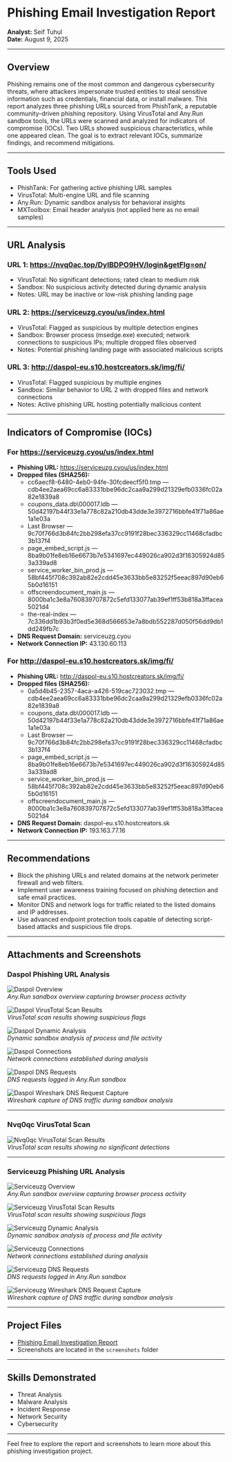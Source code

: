 # Phishing Email Investigation Report  
**Analyst:** Seif Tuhul  
**Date:** August 9, 2025  

---

## Overview  
Phishing remains one of the most common and dangerous cybersecurity threats, where attackers impersonate trusted entities to steal sensitive information such as credentials, financial data, or install malware. This report analyzes three phishing URLs sourced from PhishTank, a reputable community-driven phishing repository. Using VirusTotal and Any.Run sandbox tools, the URLs were scanned and analyzed for indicators of compromise (IOCs). Two URLs showed suspicious characteristics, while one appeared clean. The goal is to extract relevant IOCs, summarize findings, and recommend mitigations.

---

## Tools Used  
- PhishTank: For gathering active phishing URL samples  
- VirusTotal: Multi-engine URL and file scanning  
- Any.Run: Dynamic sandbox analysis for behavioral insights  
- MXToolbox: Email header analysis (not applied here as no email samples)  

---

## URL Analysis  

### URL 1: https://nvq0ac.top/DyIBDPO9HV/login&getFlg=on/  
- VirusTotal: No significant detections; rated clean to medium risk  
- Sandbox: No suspicious activity detected during dynamic analysis  
- Notes: URL may be inactive or low-risk phishing landing page  

### URL 2: https://serviceuzg.cyou/us/index.html  
- VirusTotal: Flagged as suspicious by multiple detection engines  
- Sandbox: Browser process (msedge.exe) executed; network connections to suspicious IPs; multiple dropped files observed  
- Notes: Potential phishing landing page with associated malicious scripts  

### URL 3: http://daspol-eu.s10.hostcreators.sk/img/fi/  
- VirusTotal: Flagged suspicious by multiple engines  
- Sandbox: Similar behavior to URL 2 with dropped files and network connections  
- Notes: Active phishing URL hosting potentially malicious content  

---

## Indicators of Compromise (IOCs)  

### For https://serviceuzg.cyou/us/index.html  
- **Phishing URL:** https://serviceuzg.cyou/us/index.html  
- **Dropped files (SHA256):**  
  - cc6aecf8-6480-4eb0-94fe-30fcdeecf5f0.tmp — cdb4ee2aea69cc6a83331bbe96dc2caa9a299d21329efb0336fc02a82e1839a8  
  - coupons_data.db\000017.ldb — 50d42197b44f33e1a778c82a210db43dde3e3972716bbfe41f71a86ae1a1e03a  
  - Last Browser — 9c70f766d3b84fc2bb298efa37cc9191f28bec336329cc11468cfadbc3b137f4  
  - page_embed_script.js — 8ba9b01fe8eb16e6673b7e5341697ec449026ca902d3f16305924d853a339ad8  
  - service_worker_bin_prod.js — 58bf445f708c392ab82e2cdd45e3633bb5e83252f5eeac897d90eb65b0d16151  
  - offscreendocument_main.js — 8000ba1c3e8a760839707872c5efd133077ab39ef1ff53b818a3ffacea5021d4  
  - the-real-index — 7c336dd1b93b3f0ed5e368d566653e7a8bdb552287d050f56dd9db1dd249fb7c  
- **DNS Request Domain:** serviceuzg.cyou  
- **Network Connection IP:** 43.130.60.113  

### For http://daspol-eu.s10.hostcreators.sk/img/fi/  
- **Phishing URL:** http://daspol-eu.s10.hostcreators.sk/img/fi/  
- **Dropped files (SHA256):**  
  - 0a5d4b45-2357-4aca-a426-519cac723032.tmp — cdb4ee2aea69cc6a83331bbe96dc2caa9a299d21329efb0336fc02a82e1839a8  
  - coupons_data.db\000017.ldb — 50d42197b44f33e1a778c82a210db43dde3e3972716bbfe41f71a86ae1a1e03a  
  - Last Browser — 9c70f766d3b84fc2bb298efa37cc9191f28bec336329cc11468cfadbc3b137f4  
  - page_embed_script.js — 8ba9b01fe8eb16e6673b7e5341697ec449026ca902d3f16305924d853a339ad8  
  - service_worker_bin_prod.js — 58bf445f708c392ab82e2cdd45e3633bb5e83252f5eeac897d90eb65b0d16151  
  - offscreendocument_main.js — 8000ba1c3e8a760839707872c5efd133077ab39ef1ff53b818a3ffacea5021d4  
- **DNS Request Domain:** daspol-eu.s10.hostcreators.sk  
- **Network Connection IP:** 193.163.77.16  

---

## Recommendations  
- Block the phishing URLs and related domains at the network perimeter firewall and web filters.  
- Implement user awareness training focused on phishing detection and safe email practices.  
- Monitor DNS and network logs for traffic related to the listed domains and IP addresses.  
- Use advanced endpoint protection tools capable of detecting script-based attacks and suspicious file drops.  

---

## Attachments and Screenshots  

### Daspol Phishing URL Analysis  
![Daspol Overview](screenshots/Daspol_Overview.png)  
*Any.Run sandbox overview capturing browser process activity*  

![Daspol VirusTotal Scan Results](screenshots/Daspol_VirusTotal_Scan_Results.png)  
*VirusTotal scan results showing suspicious flags*  

![Daspol Dynamic Analysis](screenshots/Daspol_Dynamic_Analysis.png)  
*Dynamic sandbox analysis of process and file activity*  

![Daspol Connections](screenshots/Daspol_Connections.png)  
*Network connections established during analysis*  

![Daspol DNS Requests](screenshots/Daspol_DNS_Requests.png)  
*DNS requests logged in Any.Run sandbox*  

![Daspol Wireshark DNS Request Capture](screenshots/Daspol_Wireshark_DNS_Request_Capture.png)  
*Wireshark capture of DNS traffic during sandbox analysis*  

---

### Nvq0qc VirusTotal Scan  
![Nvq0qc VirusTotal Scan Results](screenshots/Nvq0qc_VirusTotal_Scan_Results.png)  
*VirusTotal scan results showing no significant detections*  

---

### Serviceuzg Phishing URL Analysis  
![Serviceuzg Overview](screenshots/Serviceuzg_Overview.png)  
*Any.Run sandbox overview capturing browser process activity*  

![Serviceuzg VirusTotal Scan Results](screenshots/Serviceuzg_VirusTotal_Scan_Results.png)  
*VirusTotal scan results showing suspicious flags*  

![Serviceuzg Dynamic Analysis](screenshots/Serviceuzg_Dynamic_Analysis.png)  
*Dynamic sandbox analysis of process and file activity*  

![Serviceuzg Connections](screenshots/Serviceuzg_Connections.png)  
*Network connections established during analysis*  

![Serviceuzg DNS Requests](screenshots/Serviceuzg_DNS_Requests.png)  
*DNS requests logged in Any.Run sandbox*  

![Serviceuzg Wireshark DNS Request Capture](screenshots/Serviceuzg_Wireshark_DNS_Request_Capture.png)  
*Wireshark capture of DNS traffic during sandbox analysis*  

---

## Project Files  
- [Phishing Email Investigation Report](Phishing_Email_Investigation_Report.pdf)  
- Screenshots are located in the `screenshots` folder  

---

## Skills Demonstrated  
- Threat Analysis  
- Malware Analysis  
- Incident Response  
- Network Security  
- Cybersecurity  

---

Feel free to explore the report and screenshots to learn more about this phishing investigation project.
